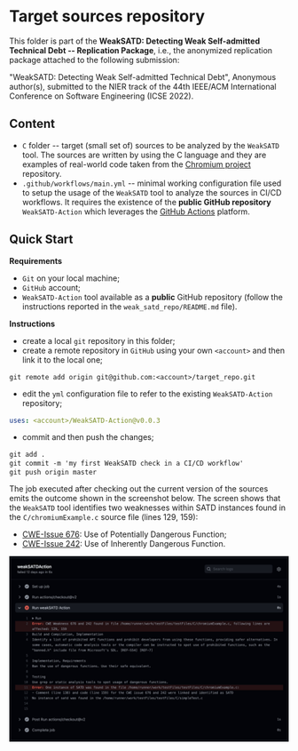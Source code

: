 
# Target sources repository

This folder is part of the **WeakSATD: Detecting Weak Self-admitted Technical Debt -- Replication Package**, i.e., the anonymized replication package attached to the following submission:

"WeakSATD: Detecting Weak Self-admitted Technical Debt", Anonymous author(s), submitted to the NIER track of the 44th IEEE/ACM International Conference on Software Engineering (ICSE 2022).

## Content

* `C` folder -- target (small set of) sources to be analyzed by the `WeakSATD` tool. The sources are written by using the C language and they are examples of real-world code taken from the [Chromium project](https://github.com/chromium) repository.
* `.github/workflows/main.yml` -- minimal working configuration file used to setup the usage of the `WeakSATD` tool to analyze the sources in CI/CD workflows. It requires the existence of the **public GitHub repository** `WeakSATD-Action` which leverages the [GitHub Actions](https://github.com/features/actions) platform.

## Quick Start

**Requirements**

* `Git` on your local machine;
* `GitHub` account;
* `WeakSATD-Action` tool available as a **public** GitHub repository (follow the instructions reported in the `weak_satd_repo/README.md` file).

**Instructions**

* create a local `git` repository in this folder;
* create a remote repository in `GitHub` using your own `<account>` and then link it to the local one;
```
git remote add origin git@github.com:<account>/target_repo.git
```
* edit the `yml` configuration file to refer to the existing `WeakSATD-Action` repository;
```yml
uses: <account>/WeakSATD-Action@v0.0.3
```
* commit and then push the changes;
```
git add .
git commit -m 'my first WeakSATD check in a CI/CD workflow'
git push origin master
```

The job executed after checking out the current version of the sources emits the  outcome shown in the screenshot below. The screen shows that the `WeakSATD` tool identifies two weaknesses within SATD instances found in the `C/chromiumExample.c` source file (lines 129, 159):
* [CWE-Issue 676](https://cwe.mitre.org/data/definitions/676.html): Use of Potentially Dangerous Function;
* [CWE-Issue 242](https://cwe.mitre.org/data/definitions/242.html): Use of Inherently Dangerous Function.

<p><img src="ScreenWeakSATD.jpeg" width="800" title="weakSATDAction outcome"></p>
